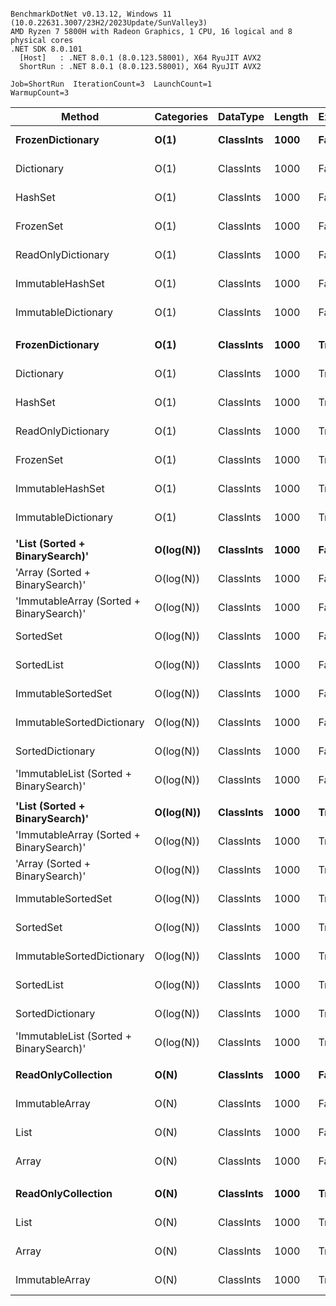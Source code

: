 ```

BenchmarkDotNet v0.13.12, Windows 11 (10.0.22631.3007/23H2/2023Update/SunValley3)
AMD Ryzen 7 5800H with Radeon Graphics, 1 CPU, 16 logical and 8 physical cores
.NET SDK 8.0.101
  [Host]   : .NET 8.0.1 (8.0.123.58001), X64 RyuJIT AVX2
  ShortRun : .NET 8.0.1 (8.0.123.58001), X64 RyuJIT AVX2

Job=ShortRun  IterationCount=3  LaunchCount=1  
WarmupCount=3  

```
| Method                                   | Categories | DataType  | Length | Existed | Mean         | Error       | StdDev     | Allocated |
|----------------------------------------- |----------- |---------- |------- |-------- |-------------:|------------:|-----------:|----------:|
| **FrozenDictionary**                         | **O(1)**       | **ClassInts** | **1000**   | **False**   |     **3.893 ns** |   **0.1170 ns** |  **0.0064 ns** |         **-** |
| Dictionary                               | O(1)       | ClassInts | 1000   | False   |     5.800 ns |   0.6555 ns |  0.0359 ns |         - |
| HashSet                                  | O(1)       | ClassInts | 1000   | False   |     6.058 ns |   0.5716 ns |  0.0313 ns |         - |
| FrozenSet                                | O(1)       | ClassInts | 1000   | False   |     7.170 ns |   0.7202 ns |  0.0395 ns |         - |
| ReadOnlyDictionary                       | O(1)       | ClassInts | 1000   | False   |     8.227 ns |   0.4546 ns |  0.0249 ns |         - |
| ImmutableHashSet                         | O(1)       | ClassInts | 1000   | False   |    10.564 ns |   2.0148 ns |  0.1104 ns |         - |
| ImmutableDictionary                      | O(1)       | ClassInts | 1000   | False   |    11.503 ns |   2.1492 ns |  0.1178 ns |         - |
|                                          |            |           |        |         |              |             |            |           |
| **FrozenDictionary**                         | **O(1)**       | **ClassInts** | **1000**   | **True**    |     **7.734 ns** |   **1.7179 ns** |  **0.0942 ns** |         **-** |
| Dictionary                               | O(1)       | ClassInts | 1000   | True    |     9.370 ns |   1.2367 ns |  0.0678 ns |         - |
| HashSet                                  | O(1)       | ClassInts | 1000   | True    |     9.552 ns |   1.4827 ns |  0.0813 ns |         - |
| ReadOnlyDictionary                       | O(1)       | ClassInts | 1000   | True    |    12.288 ns |   2.8657 ns |  0.1571 ns |         - |
| FrozenSet                                | O(1)       | ClassInts | 1000   | True    |    13.617 ns |   1.1161 ns |  0.0612 ns |         - |
| ImmutableHashSet                         | O(1)       | ClassInts | 1000   | True    |    15.310 ns |   5.3803 ns |  0.2949 ns |         - |
| ImmutableDictionary                      | O(1)       | ClassInts | 1000   | True    |    17.573 ns |   0.7587 ns |  0.0416 ns |         - |
|                                          |            |           |        |         |              |             |            |           |
| **&#39;List (Sorted + BinarySearch)&#39;**           | **O(log(N))**  | **ClassInts** | **1000**   | **False**   |    **36.647 ns** |   **9.3205 ns** |  **0.5109 ns** |         **-** |
| &#39;Array (Sorted + BinarySearch)&#39;          | O(log(N))  | ClassInts | 1000   | False   |    37.925 ns |   5.4951 ns |  0.3012 ns |         - |
| &#39;ImmutableArray (Sorted + BinarySearch)&#39; | O(log(N))  | ClassInts | 1000   | False   |    39.116 ns |  16.9538 ns |  0.9293 ns |         - |
| SortedSet                                | O(log(N))  | ClassInts | 1000   | False   |    42.620 ns |   8.3177 ns |  0.4559 ns |         - |
| SortedList                               | O(log(N))  | ClassInts | 1000   | False   |    48.149 ns |  42.0762 ns |  2.3063 ns |         - |
| ImmutableSortedSet                       | O(log(N))  | ClassInts | 1000   | False   |    48.278 ns |  11.8497 ns |  0.6495 ns |         - |
| ImmutableSortedDictionary                | O(log(N))  | ClassInts | 1000   | False   |    52.262 ns |   4.9041 ns |  0.2688 ns |         - |
| SortedDictionary                         | O(log(N))  | ClassInts | 1000   | False   |    60.603 ns |   4.7155 ns |  0.2585 ns |         - |
| &#39;ImmutableList (Sorted + BinarySearch)&#39;  | O(log(N))  | ClassInts | 1000   | False   |    79.511 ns |  20.5448 ns |  1.1261 ns |         - |
|                                          |            |           |        |         |              |             |            |           |
| **&#39;List (Sorted + BinarySearch)&#39;**           | **O(log(N))**  | **ClassInts** | **1000**   | **True**    |    **36.386 ns** |   **5.4246 ns** |  **0.2973 ns** |         **-** |
| &#39;ImmutableArray (Sorted + BinarySearch)&#39; | O(log(N))  | ClassInts | 1000   | True    |    38.523 ns |   1.1629 ns |  0.0637 ns |         - |
| &#39;Array (Sorted + BinarySearch)&#39;          | O(log(N))  | ClassInts | 1000   | True    |    39.157 ns |   7.1774 ns |  0.3934 ns |         - |
| ImmutableSortedSet                       | O(log(N))  | ClassInts | 1000   | True    |    39.679 ns |   2.4508 ns |  0.1343 ns |         - |
| SortedSet                                | O(log(N))  | ClassInts | 1000   | True    |    39.951 ns |  15.2387 ns |  0.8353 ns |         - |
| ImmutableSortedDictionary                | O(log(N))  | ClassInts | 1000   | True    |    42.528 ns |   4.8931 ns |  0.2682 ns |         - |
| SortedList                               | O(log(N))  | ClassInts | 1000   | True    |    43.552 ns |   5.2954 ns |  0.2903 ns |         - |
| SortedDictionary                         | O(log(N))  | ClassInts | 1000   | True    |    59.154 ns |   9.6093 ns |  0.5267 ns |         - |
| &#39;ImmutableList (Sorted + BinarySearch)&#39;  | O(log(N))  | ClassInts | 1000   | True    |    68.583 ns |   4.8163 ns |  0.2640 ns |         - |
|                                          |            |           |        |         |              |             |            |           |
| **ReadOnlyCollection**                       | **O(N)**       | **ClassInts** | **1000**   | **False**   |   **773.975 ns** | **105.2108 ns** |  **5.7670 ns** |         **-** |
| ImmutableArray                           | O(N)       | ClassInts | 1000   | False   | 1,504.838 ns | 258.8998 ns | 14.1912 ns |         - |
| List                                     | O(N)       | ClassInts | 1000   | False   | 1,508.505 ns | 109.9052 ns |  6.0243 ns |         - |
| Array                                    | O(N)       | ClassInts | 1000   | False   | 1,736.114 ns | 224.0401 ns | 12.2804 ns |         - |
|                                          |            |           |        |         |              |             |            |           |
| **ReadOnlyCollection**                       | **O(N)**       | **ClassInts** | **1000**   | **True**    |   **265.686 ns** |  **38.7472 ns** |  **2.1239 ns** |         **-** |
| List                                     | O(N)       | ClassInts | 1000   | True    |   726.899 ns |  89.2420 ns |  4.8917 ns |         - |
| Array                                    | O(N)       | ClassInts | 1000   | True    |   841.566 ns |  78.2787 ns |  4.2907 ns |         - |
| ImmutableArray                           | O(N)       | ClassInts | 1000   | True    |   852.207 ns | 251.4988 ns | 13.7855 ns |         - |
